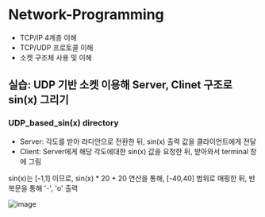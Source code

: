 # Network-Programming

- TCP/IP 4계층 이해
- TCP/UDP 프로토콜 이해
- 소켓 구조체 사용 및 이해


## 실습: UDP 기반 소켓  이용해 Server, Clinet 구조로 sin(x) 그리기
### UDP_based_sin(x) directory
- Server: 각도를 받아 라디안으로 전환한 뒤, sin(x) 출력 값을 클라이언트에게 전달
- Client: Server에게 해당 각도에대한 sin(x) 값을 요청한 뒤, 받아와서 terminal 창에 그림

sin(x)는 [-1,1] 이므로,  sin(x) * 20 + 20 연산을 통해, [-40,40] 범위로 매핑한 뒤, 반복문을 통해 '-', 'o' 출력 

![image](https://user-images.githubusercontent.com/48324017/117924172-473e4f00-b330-11eb-8723-223f01fde0c9.png)
